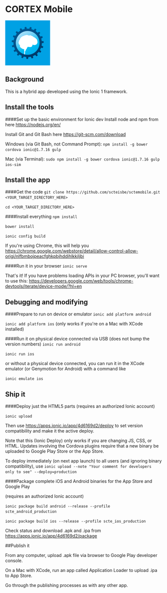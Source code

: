# CORTEX Mobile
![alt text](https://raw.githubusercontent.com/scteisbe/sctemobile/master/resources/ios/icon/icon-72%402x.png "CORTEX Mobile")

## Background
This is a hybrid app developed using the Ionic 1 framework.

## Install the tools

####Set up the basic environment for Ionic dev
Install node and npm from here https://nodejs.org/en/

Install Git and Git Bash here https://git-scm.com/download

Windows (via Git Bash, not Command Prompt): `npm install -g bower cordova ionic@1.7.16 gulp`

Mac (via Terminal): `sudo npm install -g bower cordova ionic@1.7.16 gulp ios-sim`

## Install the app

####Get the code
`git clone https://github.com/scteisbe/sctemobile.git <YOUR_TARGET_DIRECTORY_HERE>`

`cd <YOUR_TARGET_DIRECTORY_HERE>`

####Install everything
`npm install`

`bower install`

`ionic config build`

If you're using Chrome, this will help you https://chrome.google.com/webstore/detail/allow-control-allow-origi/nlfbmbojpeacfghkpbjhddihlkkiljbi

####Run it in your browser
`ionic serve`

That's it! If you have problems loading APIs in your PC browser, you'll want to use this: https://developers.google.com/web/tools/chrome-devtools/iterate/device-mode/?hl=en

## Debugging and modifying

####Prepare to run on device or emulator
`ionic add platform android`

`ionic add platform ios` (only works if you're on a Mac with XCode installed)

####Run it on physical device connected via USB (does not bump the version numbers)
`ionic run android`

`ionic run ios`

or without a physical device connected, you can run it in the XCode emulator (or Genymotion for Android) with a command like

`ionic emulate ios`

## Ship it

####Deploy just the HTML5 parts (requires an authorized Ionic account)

`ionic upload`

Then use https://apps.ionic.io/app/4d6169d2/deploy to set version compatibility and make it the active deploy.

Note that this (Ionic Deploy) only works if you are changing JS, CSS, or HTML. Updates involving the Cordova plugins require that a new binary be uploaded to Google Play Store or the App Store.

To deploy immediately (on next app launch) to all users (and ignoring binary compatibility), use `ionic upload --note "Your comment for developers only to see" --deploy=production`

####Package complete iOS and Android binaries for the App Store and Google Play

(requires an authorized Ionic account)

`ionic package build android --release --profile scte_android_production`

`ionic package build ios --release --profile scte_ios_production`

Check status and download .apk and .ipa from https://apps.ionic.io/app/4d6169d2/package

##Publish it

From any computer, upload .apk file via browser to Google Play developer console.

On a Mac with XCode, run an app called Application Loader to upload .ipa to App Store.

Go through the publishing processes as with any other app.

